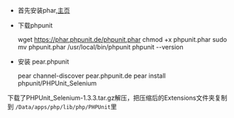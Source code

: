 - 首先安装phar,[主页](http://pecl.php.net/package/phar)
- 下载phpunit

	wget https://phar.phpunit.de/phpunit.phar
	chmod +x phpunit.phar
	sudo mv phpunit.phar /usr/local/bin/phpunit
	phpunit --version

- 安装 pear.phpunit

	pear channel-discover pear.phpunit.de 
	pear install phpunit/PHPUnit_Selenium

下载了PHPUnit_Selenium-1.3.3.tar.gz解压，把压缩后的Extensions文件夹复制到 `/Data/apps/php/lib/php/PHPUnit`里
